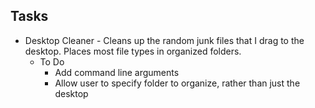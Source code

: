 ## Tasks
+ Desktop Cleaner - Cleans up the random junk files that I drag to the desktop. Places most file types in organized folders.
  - To Do
    * Add command line arguments
    * Allow user to specify folder to organize, rather than just the desktop  
